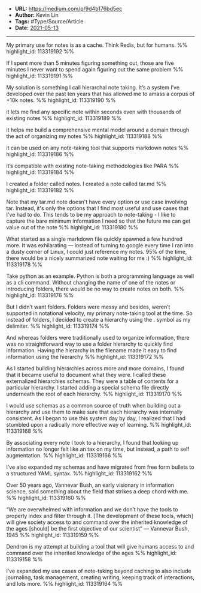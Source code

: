 - **URL:** https://medium.com/p/9d4b176bd5ec
- **Author:** Kevin Lin
- **Tags:** #Type/Source/Article
- **Date:** [2021-05-13](../_daily/2021-05-13.md)
---

My primary use for notes is as a cache. Think Redis, but for humans. %% highlight_id: 113319192 %%


If I spent more than 5 minutes figuring something out, those are five minutes I never want to spend again figuring out the same problem %% highlight_id: 113319191 %%


My solution is something I call hierarchal note taking. It’s a system I’ve developed over the past ten years that has allowed me to amass a corpus of +10k notes. %% highlight_id: 113319190 %%


it lets me find any specific note within seconds even with thousands of existing notes %% highlight_id: 113319189 %%


it helps me build a comprehensive mental model around a domain through the act of organizing my notes %% highlight_id: 113319188 %%


it can be used on any note-taking tool that supports markdown notes %% highlight_id: 113319186 %%


it’s compatible with existing note-taking methodologies like PARA %% highlight_id: 113319184 %%


I created a folder called notes. I created a note called tar.md %% highlight_id: 113319182 %%


Note that my tar.md note doesn't have every option or use case involving tar. Instead, it's only the options that I find most useful and use cases that I've had to do. This tends to be my approach to note-taking - I like to capture the bare minimum information I need so that the future me can get value out of the note %% highlight_id: 113319180 %%


What started as a single markdown file quickly spawned a few hundred more. It was exhilarating — instead of turning to google every time I ran into a dusty corner of Linux, I could just reference my notes. 95% of the time, there would be a nicely summarized note waiting for me :) %% highlight_id: 113319178 %%


Take python as an example. Python is both a programming language as well as a cli command. Without changing the name of one of the notes or introducing folders, there would be no way to create notes on both. %% highlight_id: 113319176 %%


But I didn’t want folders. Folders were messy and besides, weren’t supported in notational velocity, my primary note-taking tool at the time. So instead of folders, I decided to create a hierarchy using the . symbol as my delimiter. %% highlight_id: 113319174 %%


And whereas folders were traditionally used to organize information, there was no straightforward way to use a folder hierarchy to quickly find information. Having the hierarchy in the filename made it easy to find information using the hierarchy %% highlight_id: 113319172 %%


As I started building hierarchies across more and more domains, I found that it became useful to document what they were. I called these externalized hierarchies schemas. They were a table of contents for a particular hierarchy. I started adding a special schema file directly underneath the root of each hierarchy. %% highlight_id: 113319170 %%


I would use schemas as a common source of truth when building out a hierarchy and use them to make sure that each hierarchy was internally consistent. As I began to use this system day by day, I realized that I had stumbled upon a radically more effective way of learning. %% highlight_id: 113319168 %%


By associating every note I took to a hierarchy, I found that looking up information no longer felt like an tax on my time, but instead, a path to self augmentation. %% highlight_id: 113319166 %%


I’ve also expanded my schemas and have migrated from free form bullets to a structured YAML syntax. %% highlight_id: 113319162 %%


Over 50 years ago, Vannevar Bush, an early visionary in information science, said something about the field that strikes a deep chord with me. %% highlight_id: 113319160 %%


“We are overwhelmed with information and we don’t have the tools to properly index and filter through it. [The development of these tools, which] will give society access to and command over the inherited knowledge of the ages [should] be the first objective of our scientist” — Vannevar Bush, 1945 %% highlight_id: 113319159 %%


Dendron is my attempt at building a tool that will give humans access to and command over the inherited knowledge of the ages %% highlight_id: 113319158 %%


I’ve expanded my use cases of note-taking beyond caching to also include journaling, task management, creating writing, keeping track of interactions, and lots more. %% highlight_id: 113319164 %%


